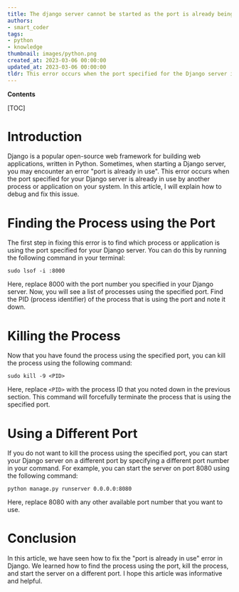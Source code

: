 ```yaml
---
title: The django server cannot be started as the port is already being utilized
authors:
- smart_coder
tags:
- python
- knowledge
thumbnail: images/python.png
created_at: 2023-03-06 00:00:00
updated_at: 2023-03-06 00:00:00
tldr: This error occurs when the port specified for the Django server is already being used by another process.
---
```


**Contents**

[TOC]

# Introduction

Django is a popular open-source web framework for building web applications, written in Python. Sometimes, when starting a Django server, you may encounter an error "port is already in use". This error occurs when the port specified for your Django server is already in use by another process or application on your system. In this article, I will explain how to debug and fix this issue.

# Finding the Process using the Port

The first step in fixing this error is to find which process or application is using the port specified for your Django server. You can do this by running the following command in your terminal:
```
sudo lsof -i :8000
```
Here, replace 8000 with the port number you specified in your Django server. Now, you will see a list of processes using the specified port. Find the PID (process identifier) of the process that is using the port and note it down.

# Killing the Process

Now that you have found the process using the specified port, you can kill the process using the following command:
```
sudo kill -9 <PID>
```
Here, replace `<PID>` with the process ID that you noted down in the previous section. This command will forcefully terminate the process that is using the specified port.

# Using a Different Port

If you do not want to kill the process using the specified port, you can start your Django server on a different port by specifying a different port number in your command. For example, you can start the server on port 8080 using the following command:
```
python manage.py runserver 0.0.0.0:8080
```
Here, replace 8080 with any other available port number that you want to use.

# Conclusion

In this article, we have seen how to fix the "port is already in use" error in Django. We learned how to find the process using the port, kill the process, and start the server on a different port. I hope this article was informative and helpful.
